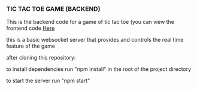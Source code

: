### TIC TAC TOE GAME (BACKEND)

This is the backend code for a game of tic tac toe (you can view the frontend code [Here](https://github.com/ilechuks73/tic-tac-toe-frontend)

this is a basic websocket server that provides and controls the real time feature of the game

after cloning this repository:

to install dependencies run "npm install" in the root of the project directory 

to start the server run "npm start"
